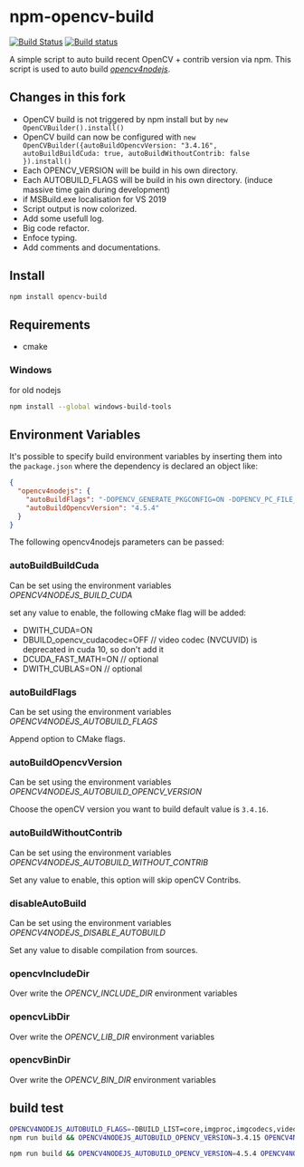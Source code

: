 # npm-opencv-build

[![Build Status](https://travis-ci.org/justadudewhohacks/npm-opencv-build.svg?branch=master)](http://travis-ci.org/justadudewhohacks/npm-opencv-build)
[![Build status](https://ci.appveyor.com/api/projects/status/uv8n2sruno95rxtq/branch/master?svg=true)](https://ci.appveyor.com/project/justadudewhohacks/npm-opencv-build/branch/master)

A simple script to auto build recent OpenCV + contrib version via npm. This script is used to auto build [*opencv4nodejs*](https://github.com/UrielCh/opencv4nodejs).

## Changes in this fork

- OpenCV build is not triggered by npm install but by `new OpenCVBuilder().install()`
- OpenCV build can now be configured with `new OpenCVBuilder({autoBuildOpencvVersion: "3.4.16", autoBuildBuildCuda: true, autoBuildWithoutContrib: false }).install()`
- Each OPENCV_VERSION will be build in his own directory.
- Each AUTOBUILD_FLAGS will be build in his own directory. (induce massive time gain during development)
- if MSBuild.exe localisation for VS 2019
- Script output is now colorized.
- Add some usefull log.
- Big code refactor.
- Enfoce typing.
- Add comments and documentations.

## Install

``` bash
npm install opencv-build
```

## Requirements

- cmake

### Windows

for old nodejs

``` bash
npm install --global windows-build-tools
```

## Environment Variables

It's possible to specify build environment variables by inserting them into the `package.json` where the dependency is declared an object like:

```json
{
  "opencv4nodejs": {
    "autoBuildFlags": "-DOPENCV_GENERATE_PKGCONFIG=ON -DOPENCV_PC_FILE_NAME=opencv.pc",
    "autoBuildOpencvVersion": "4.5.4"
  }
}
```

The following opencv4nodejs parameters can be passed:

### autoBuildBuildCuda

Can be set using the environment variables *OPENCV4NODEJS_BUILD_CUDA*

set any value to enable, the following cMake flag will be added:

- DWITH_CUDA=ON
- DBUILD_opencv_cudacodec=OFF // video codec (NVCUVID) is deprecated in cuda 10, so don't add it
- DCUDA_FAST_MATH=ON // optional
- DWITH_CUBLAS=ON // optional

### autoBuildFlags

Can be set using the environment variables *OPENCV4NODEJS_AUTOBUILD_FLAGS*

Append option to CMake flags.

### autoBuildOpencvVersion

Can be set using the environment variables *OPENCV4NODEJS_AUTOBUILD_OPENCV_VERSION*

Choose the openCV version you want to build default value is `3.4.16`.

### autoBuildWithoutContrib

Can be set using the environment variables *OPENCV4NODEJS_AUTOBUILD_WITHOUT_CONTRIB*

Set any value to enable, this option will skip openCV Contribs.

### disableAutoBuild

Can be set using the environment variables *OPENCV4NODEJS_DISABLE_AUTOBUILD*

Set any value to disable compilation from sources.

### opencvIncludeDir

Over write the *OPENCV_INCLUDE_DIR* environment variables

### opencvLibDir

Over write the *OPENCV_LIB_DIR* environment variables

### opencvBinDir

Over write the *OPENCV_BIN_DIR* environment variables

## build test

```bash
OPENCV4NODEJS_AUTOBUILD_FLAGS=-DBUILD_LIST=core,imgproc,imgcodecs,videoio,highgui,video,calib3d,features2d,objdetect,dnn,ml,flann,photo,stitching,gapi
npm run build && OPENCV4NODEJS_AUTOBUILD_OPENCV_VERSION=3.4.15 OPENCV4NODEJS_AUTOBUILD_WITHOUT_CONTRIB=1 npm run do-install
```

```bash
npm run build && OPENCV4NODEJS_AUTOBUILD_OPENCV_VERSION=4.5.4 OPENCV4NODEJS_AUTOBUILD_WITHOUT_CONTRIB=1 npm run do-install
```
